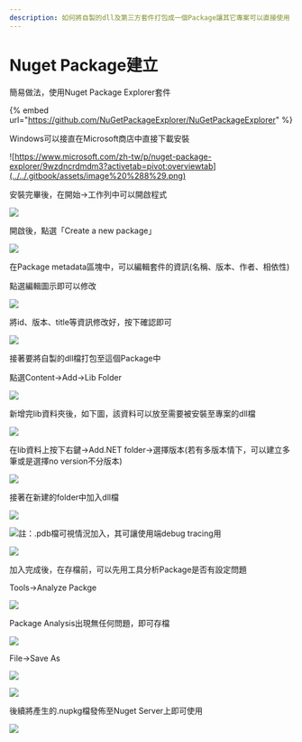 ```yaml
---
description: 如何將自製的dll及第三方套件打包成一個Package讓其它專案可以直接使用
---
```


# Nuget Package建立

簡易做法，使用Nuget Package Explorer套件

{% embed url="https://github.com/NuGetPackageExplorer/NuGetPackageExplorer" %}

Windows可以接直在Microsoft商店中直接下載安裝

![https://www.microsoft.com/zh-tw/p/nuget-package-explorer/9wzdncrdmdm3?activetab=pivot:overviewtab](../../.gitbook/assets/image%20%288%29.png)

安裝完畢後，在開始→工作列中可以開啟程式

![](../../.gitbook/assets/image%20%2815%29.png)

開啟後，點選「Create a new package」

![](../../.gitbook/assets/image%20%28115%29.png)

在Package metadata區塊中，可以編輯套件的資訊\(名稱、版本、作者、相依性\)

點選編輯圖示即可以修改

![](../../.gitbook/assets/image%20%2839%29.png)

將id、版本、title等資訊修改好，按下確認即可

![](../../.gitbook/assets/image%20%2846%29.png)

接著要將自製的dll檔打包至這個Package中

點選Content→Add→Lib Folder

![](../../.gitbook/assets/image%20%287%29.png)

新增完lib資料夾後，如下圖，該資料可以放至需要被安裝至專案的dll檔

![](../../.gitbook/assets/image%20%2831%29.png)

在lib資料上按下右鍵→Add.NET folder→選擇版本\(若有多版本情下，可以建立多筆或是選擇no version不分版本\)

![](../../.gitbook/assets/image%20%2847%29.png)

接著在新建的folder中加入dll檔

![](../../.gitbook/assets/image%20%2820%29.png)

![&#x8A3B;&#xFF1A;.pdb&#x6A94;&#x53EF;&#x8996;&#x60C5;&#x6CC1;&#x52A0;&#x5165;&#xFF0C;&#x5176;&#x53EF;&#x8B93;&#x4F7F;&#x7528;&#x7AEF;debug tracing&#x7528;](../../.gitbook/assets/image%20%2863%29.png)

![](../../.gitbook/assets/image%20%2890%29.png)

加入完成後，在存檔前，可以先用工具分析Package是否有設定問題

Tools→Analyze Packge

![](../../.gitbook/assets/image%20%2850%29.png)

Package Analysis出現無任何問題，即可存檔

![](../../.gitbook/assets/image%20%2894%29.png)

File→Save As

![](../../.gitbook/assets/image%20%285%29.png)

![](../../.gitbook/assets/image%20%2861%29.png)

後續將產生的.nupkg檔發佈至Nuget Server上即可使用

![](../../.gitbook/assets/image%20%2841%29.png)

